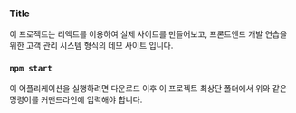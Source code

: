 ### Title
이 프로젝트는 리액트를 이용하여 실제 사이트를 만들어보고,
프론트엔드 개발 연습을 위한 고객 관리 시스템 형식의 데모 사이트 입니다.

### `npm start`
이 어플리케이션을 실행하려면 다운로드 이후 이 프로젝트 최상단 폴더에서 위와 같은 명령어를 커맨드라인에 입력해야 합니다.